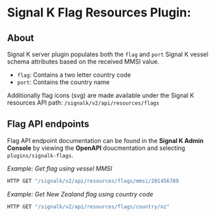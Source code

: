 # Signal K Flag Resources Plugin:


## About

Signal K server plugin populates both the `flag` and `port` Signal K vessel schema attributes based on the received MMSI value.

- `flag`: Contains a two letter country code
- `port`: Contains the country name

Additionally flag icons (svg) are made available under the Signal K resources API path: `/signalk/v2/api/resources/flags`


## Flag API endpoints

Flag API endpoint documentation can be found in the **Signal K Admin Console** by viewing the **OpenAPI** doucmentation and selecting `plugins/signalk-flags`.

_Example: Get flag using vessel MMSI_
```bash
HTTP GET "/signalk/v2/api/resources/flags/mmsi/201456789
```

_Example: Get New Zealand flag using country code_
```bash
HTTP GET "/signalk/v2/api/resources/flags/country/nz"
```




